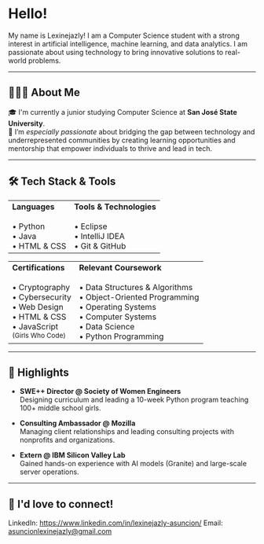 # Hello!

My name is Lexinejazly! I am a Computer Science student with a strong interest in artificial intelligence, machine learning, and data analytics. I am passionate about using technology to bring innovative solutions to real-world problems.

---

## 👩🏽‍💻 About Me

🎓 I'm currently a junior studying Computer Science at **San José State University**.  
💜 I’m *especially passionate* about bridging the gap between technology and underrepresented communities by creating learning opportunities and mentorship that empower individuals to thrive and lead in tech.

---

## 🛠️ Tech Stack & Tools

<table>
  <tr>
    <td valign="top">
      <strong> Languages</strong><br><br>
      • Python<br>
      • Java<br>
      • HTML & CSS
    </td>
    <td valign="top">
      <strong> Tools & Technologies</strong><br><br>
      • Eclipse<br>
      • IntelliJ IDEA<br>
      • Git & GitHub<br>
    </td>
  </tr>
</table>

<table>
  <tr>
    <td valign="top">
      <strong> Certifications</strong><br><br>
      • Cryptography<br>
      • Cybersecurity<br>
      • Web Design<br>
      • HTML & CSS<br>
      • JavaScript <br>
      <small>(Girls Who Code)</small>
    </td>
    <td valign="top">
      <strong> Relevant Coursework</strong><br><br>
      • Data Structures & Algorithms<br>
      • Object-Oriented Programming<br>
      • Operating Systems<br>
      • Computer Systems<br>
      • Data Science<br>
      • Python Programming
    </td>
  </tr>
</table>

---

## 🌟 Highlights
- **SWE++ Director @ Society of Women Engineers**  
  Designing curriculum and leading a 10-week Python program teaching 100+ middle school girls.
  
- **Consulting Ambassador @ Mozilla**  
  Managing client relationships and leading consulting projects with nonprofits and organizations.

- **Extern @ IBM Silicon Valley Lab**  
  Gained hands-on experience with AI models (Granite) and large-scale server operations.

---

## 🤝 I'd love to connect!
LinkedIn: https://www.linkedin.com/in/lexinejazly-asuncion/
Email: asuncionlexinejazly@gmail.com

